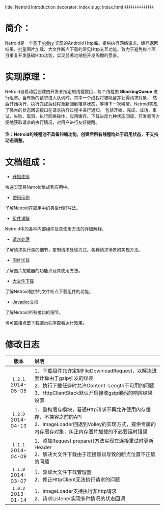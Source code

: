 title: Netroid Introduction
decorator: index
slug: index.html
‡‡‡‡‡‡‡‡‡‡‡‡‡‡

# 简介：

Netroid是一个基于[Volley](http://developer.android.com/training/volley/index.html)
实现的Android Http库。提供执行网络请求、缓存返回结果、批量图片加载、大文件断点下载的常见Http交互功能。致力于避免每个项目重复开发基础Http功能，实现显著地缩短开发周期的愿景。

# 实现原理：

Netroid自启动后创建由开发者指定的线程数目，每个线程由 **BlockingQueue** 进行阻塞。当有新的请求进入队列时，其中一个线程将被唤醒并获得请求对象，
然后开始执行，执行完成后线程重新回到阻塞状态，等待下一次唤醒。Netroid实现了强大的状态回调接口在请求执行过程中进行通知，
包括开始、完成、成功、重试、失败、取消、执行网络操作、应用缓存、下载进度九种状态回调，开发者可方便地获取请求的执行情况，对用户进行友好提醒。

#### 注：Netroid的线程池不具备伸缩功能，创建后所有线程均处于启用状态，不支持动态调整。

# 文档组成：

* [开始使用](/startup.html)

快速实现将Netroid集成到应用中。

* [使用示例](/usecase.html)

了解Netroid在应用中的典型代码写法。

* [组件详解](/understanding.html)

Netroid中的各种内部组件及其使用方法的详细解释。

* [请求处理](/request.html)

了解请求执行类的细节，定制请求处理方式，各种请求场景的实现方法。

* [图片加载](/imageloader.html)

了解图片加载器的功能点及其使用方法。

* [大文件下载](/filedownloader.html)

了解Netroid提供的文件断点下载组件的功能。

* [Javadoc文档](/javadoc/index.html)

了解Netroid所有接口的细节。

也可直接点击下载[演示](/attach/netroid-sample-1.2.1.apk)程序查看运行效果。


# 修改日志

| 版本 | 说明 |
| :-------------: | :------------- |
| `1.2.1`<br>2014-05-05 | 1、下载组件允许定制FileDownloadRequest，以解决进度计算由于gzip引发的误差<br>2、执行下载任务时允许Content-Length不可用的问题<br>3、HttpClientStack默认开启接收gzip编码的响应结果设置 |
| `1.2.0`<br>2014-04-13 | 1、重构缓存模块，普通Http请求不再允许使用内存缓存，不兼容之前的API<br>2、ImageLoader回退到Volley的实现方式，提供专属的内存缓存对象，纠正内存图片加载的不必要延时错误 |
| `1.1.1`<br>2014-04-09 | 1、添加Request.prepare()方法实现在连接重试时更新Header<br>2、解决大文件下载由于连接重试导致的断点位置不正确的问题 |
| `1.1.0`<br>2014-03-07 | 1、添加大文件下载管理器<br>2、修正HttpClient无法执行请求的问题 |
| `1.0.3`<br>2013-01-14 | 1、ImageLoader支持执行非http请求<br>2、请求Listener实现多种情况的状态回调 |

